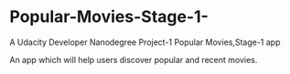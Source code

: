 # Popular-Movies-Stage-1-

A Udacity Developer Nanodegree Project-1 Popular Movies,Stage-1 app

An app which will help users discover popular and recent movies.
